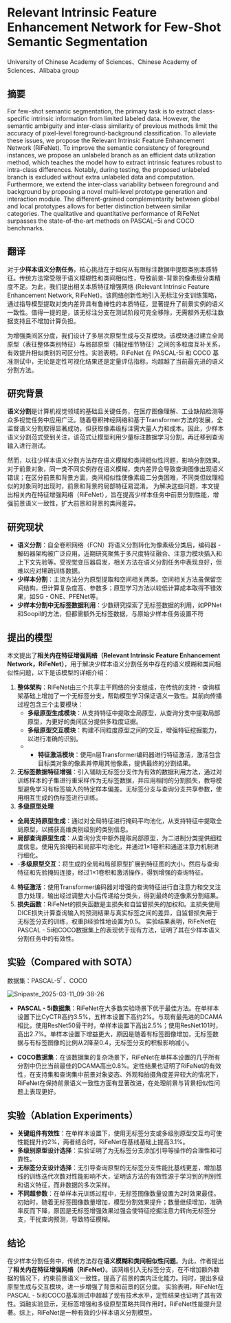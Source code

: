 # Relevant Intrinsic Feature Enhancement Network for Few-Shot Semantic Segmentation
<ArticleMetadata/>
University of Chinese Academy of Sciences、Chinese Academy of Sciences、Alibaba group





## **摘要**

For few-shot semantic segmentation, the primary task is to extract class-specific intrinsic information from limited labeled data. However, the semantic ambiguity and inter-class similarity of previous methods limit the accuracy of pixel-level foreground-background classification. To alleviate these issues, we propose the Relevant Intrinsic Feature Enhancement Network (RiFeNet). To improve the semantic consistency of foreground instances, we propose an unlabeled branch as an efficient data utilization method, which teaches the model how to extract intrinsic features robust to intra-class differences. Notably, during testing, the proposed unlabeled branch is excluded without extra unlabeled data and computation. Furthermore, we extend the inter-class variability between foreground and background by proposing a novel multi-level prototype generation and interaction module. The different-grained complementarity between global and local prototypes allows for better distinction between similar categories. The qualitative and quantitative performance of RiFeNet surpasses the state-of-the-art methods on PASCAL−5i and COCO benchmarks.



## **翻译**

对于**少样本语义分割任务**，核心挑战在于如何从有限标注数据中提取类别本质特征。传统方法常受限于语义模糊性和类间相似性，导致前景-背景的像素级分类精度不足。为此，我们提出相关本质特征增强网络 (Relevant Intrinsic Feature Enhancement Network, RiFeNet)。该网络创新性地引入无标注分支训练策略，通过指导模型提取对类内差异具有鲁棒性的本质特征，显著提升了前景实例的语义一致性。值得一提的是，该无标注分支在测试阶段可完全移除，无需额外无标注数据支持且不增加计算负担。

为增强类间区分度，我们设计了多层次原型生成与交互模块。该模块通过建立全局原型（表征整体类别特征）与局部原型（捕捉细节特征）之间的多粒度互补关系，有效提升相似类别的可区分性。实验表明，RiFeNet 在 PASCAL-5i 和 COCO 基准测试中，无论是定性可视化结果还是定量评估指标，均超越了当前最先进的语义分割方法。







## **研究背景**

**语义分割**是计算机视觉领域的基础且关键任务，在医疗图像理解、工业缺陷检测等众多视觉任务中应用广泛。随着卷积神经网络和基于Transformer方法的发展，全监督语义分割取得显著成功，但获取像素级标注需大量人力和成本。因此，少样本语义分割范式受到关注，该范式让模型利用少量标注数据学习分割，再迁移到查询输入进行测试。

 然而，以往少样本语义分割方法存在语义模糊和类间相似性问题，影响分割效果。对于前景对象，同一类不同实例存在语义模糊，类内差异会导致查询图像出现语义错误；在区分前景和背景方面，类间相似性使像素级二分类困难，不同类但纹理相似的对象同时出现时，前景和背景的局部特征易混淆。 为解决这些问题，本文提出相关内在特征增强网络（RiFeNet），旨在提高少样本任务中前景分割性能，增强前景语义一致性，扩大前景和背景的类间差异。 





## **研究现状**

- **语义分割**：自全卷积网络（FCN）将语义分割转化为像素级分类后，编码器 - 解码器架构被广泛应用，近期研究聚焦于多尺度特征融合、注意力模块插入和上下文先验等。受视觉变压器启发，相关方法在语义分割任务中表现良好，但难以应对稀疏训练数据。
- **少样本分割**：主流方法分为原型提取和空间相关两类。空间相关方法虽保留空间结构，但计算复杂度高、参数多；原型学习方法以较低计算成本取得不错效果，如SG - ONE、PFENet等。
- **少样本分割中无标签数据利用**：少数研究探索了无标签数据的利用，如PPNet和Soopil的方法，但都需额外无标签数据，与原始少样本任务设置不符





## **提出的模型**

本文提出了**相关内在特征增强网络（Relevant Intrinsic Feature Enhancement Network，RiFeNet）**，用于解决少样本语义分割任务中存在的语义模糊和类间相似性问题，以下是该模型的详细介绍： 

1. **整体架构**：RiFeNet由三个共享主干网络的分支组成，在传统的支持 - 查询框架基础上增加了一个无标签分支，帮助模型学习保证语义一致性。其前向传播过程包含三个主要模块：   
   - **多级原型生成模块**：从支持特征中提取全局原型，从查询分支中提取局部原型，为更好的类间区分提供多粒度证据。    
   - **多级原型交互模块**：构建不同粒度原型之间的交互，增强特征挖掘能力，以进行准确的识别。   
   -  - **特征激活模块**：使用n层Transformer编码器进行特征激活，激活包含目标类对象的像素并停用其他像素，提供最终的分割结果。 
2. **无标签数据特征增强**：引入辅助无标签分支作为有效的数据利用方法，通过对训练样本的子集进行重采样作为无标签数据，并应用相同的分割损失，教导模型避免学习有标签输入的特定样本偏差。无标签分支与查询分支共享参数，使用相互生成的伪标签进行训练。 
3.  **多级原型处理**    
   - **全局支持原型生成**：通过对全局特征进行掩码平均池化，从支持特征中提取全局原型，以捕获高维类别级别的类别信息。    
   - **局部查询原型生成**：从查询分支中额外提取局部原型，为二进制分类提供细粒度信息。使用先验掩码和局部平均池化，并通过1×1卷积和通道注意力机制进行细化。
   - -**多级原型交互**：将生成的全局和局部原型扩展到特征图的大小，然后与查询特征和先验掩码连接，经过1×1卷积和激活操作，得到增强的查询特征。 
4. **特征激活**：使用Transformer编码器对增强的查询特征进行自注意力和交叉注意力处理，输出经过调整大小后传递给分类头，得到最终的逐像素分割结果。
5.  **损失函数**：RiFeNet的损失函数是主损失和自监督损失的加权和。主损失使用DICE损失计算查询输入的预测结果与真实标签之间的差异，自监督损失用于无标签分支的训练，权重β经验性地设置为0.5。 实验结果表明，RiFeNet在PASCAL - 5i和COCO数据集上的表现优于现有方法，证明了其在少样本语义分割任务中的有效性。



## **实验（Compared with SOTA）**

数据集：PASCAL-5${^i}$ 、COCO

![Snipaste_2025-03-11_09-38-26](https://yangyang666.oss-cn-chengdu.aliyuncs.com/images/Snipaste_2025-03-11_09-38-26.png)



- **PASCAL - 5i数据集**：RiFeNet在大多数实验场景下优于最佳方法。在单样本设置下比CyCTR高约3.5%，五样本设置下高约2%。与现有最先进的DCAMA相比，使用ResNet50骨干时，单样本设置下高出2.5%；使用ResNet101时，高出2.7%。单样本设置下增益更大，原因是随着有标签图像增加，无标签数据与有标签图像的比例从2降至0.4，无标签分支的积极影响减小。



- **COCO数据集**：在该数据集的复杂场景下，RiFeNet在单样本设置的几乎所有分割中仍比当前最佳的DCAMA高出0.8%。定性结果也证明了RiFeNet的有效性，在支持集和查询集中前景对象姿态、外观和拍摄角度差异较大的情况下，RiFeNet在保持前景语义一致性方面有显著改进，在处理前景与背景相似性问题上表现更好。

## **实验（Ablation Experiments）**

- **关键组件有效性**：在单样本设置下，使用无标签分支或多级别原型交互均可使性能提升约2%，两者结合时，RiFeNet在基线基础上提高3.1%。
- **多级别原型设计选择**：实验证明了为无标签分支添加引导等操作的合理性和可靠性。
- **无标签分支设计选择**：无引导查询原型的无标签分支性能比基线更差，增加基线的训练迭代次数对性能影响不大，证明该方法的有效性源于学习到的判别性和语义特征，而非数据的多次采样。
- **不同超参数**：在单样本元训练过程中，无标签图像数量设置为2时效果最佳。初始时，随着无标签图像数量增加，模型分割效果提升；数量继续增加，准确率反而下降，原因是无标签增强效果过强会使特征挖掘注意力转向无标签分支，干扰查询预测，导致特征模糊。

## **结论**

在少样本分割任务中，传统方法存在**语义模糊和类间相似性问题**。为此，作者提出了**相关内在特征增强网络（RiFeNet）**。该网络引入无标签分支，在不增加额外数据的情况下，约束前景语义一致性，提高了前景的类内泛化能力。同时，提出多级原型生成与交互模块，进一步增强了背景和前景的区分度。 实验表明，RiFeNet在PASCAL - 5i和COCO基准测试中超越了现有技术水平，定性结果也证明了其有效性。消融实验显示，无标签增强和多级原型策略共同作用时，RiFeNet性能提升显著。综上，RiFeNet是一种有效的少样本语义分割模型。 























